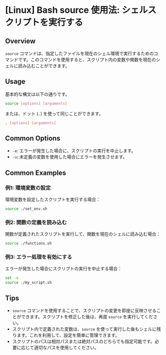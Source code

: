 # [Linux] Bash source 使用法: シェルスクリプトを実行する

## Overview
`source` コマンドは、指定したファイルを現在のシェル環境で実行するためのコマンドです。このコマンドを使用すると、スクリプト内の変数や関数を現在のシェルに読み込むことができます。

## Usage
基本的な構文は以下の通りです。

```bash
source [options] [arguments]
```

または、ドット (`.`) を使って同じことができます。

```bash
. [options] [arguments]
```

## Common Options
- `-e`: エラーが発生した場合に、スクリプトの実行を中止します。
- `-u`: 未定義の変数を使用した場合にエラーを発生させます。

## Common Examples

### 例1: 環境変数の設定
環境変数を設定したスクリプトを実行する場合：

```bash
source ./set_env.sh
```

### 例2: 関数の定義を読み込む
関数が定義されたスクリプトを実行して、関数を現在のシェルに読み込む場合：

```bash
source ./functions.sh
```

### 例3: エラー処理を有効にする
エラーが発生した場合にスクリプトの実行を中止する場合：

```bash
set -e
source ./my_script.sh
```

## Tips
- `source` コマンドを使用することで、スクリプトの変更を即座に反映させることができます。スクリプトを修正した後は、再度 `source` を実行してください。
- スクリプト内で定義された変数は、`source` を使って実行した後もシェルに残ります。これを利用して、設定を簡単に管理できます。
- スクリプトのパスは相対パスまたは絶対パスのどちらでも指定可能です。必要に応じて適切なパスを使用してください。